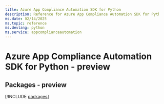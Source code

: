 ```yaml
---
title: Azure App Compliance Automation SDK for Python
description: Reference for Azure App Compliance Automation SDK for Python
ms.date: 02/14/2025
ms.topic: reference
ms.devlang: python
ms.service: appcomplianceautomation
---
```

# Azure App Compliance Automation SDK for Python - preview
## Packages - preview
[!INCLUDE [packages](app-compliance-automation-index.md)]